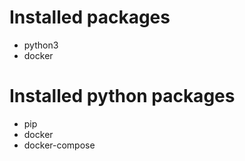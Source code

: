 # Installed packages

* python3
* docker

# Installed python packages

* pip
* docker
* docker-compose
